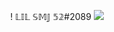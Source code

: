 <p align="center">
  ! 𝕃𝕀𝕃 𝕊𝕄𝕁 𝟝𝟚#2089
  <img src="https://discord.c99.nl/widget/theme-1/338015895463002112.png" />
</p>

